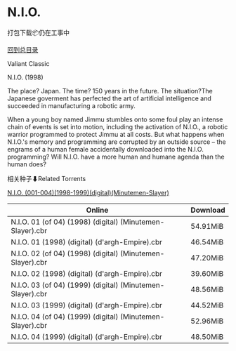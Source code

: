 # N.I.O.

打包下载📦仍在工事中

[回到总目录](/Catalogs.md)

Valiant Classic

N.I.O. (1998)

The place? Japan. The time? 150 years in the future. The situation?The Japanese goverment has perfected the art of artificial intelligence and succeeded in manufacturing a robotic army.



When a young boy named Jimmu stumbles onto some foul play an intense chain of events is set into motion, including the activation of N.I.O., a robotic warrior programmed to protect Jimmu at all costs. But what happens when N.I.O.'s memory and programming are corrupted by an outside source – the engrams of a human female accidentally downloaded into the N.I.O. programming? Will N.I.O. have a more human and humane agenda than the human does?





相关种子⬇Related Torrents

[N.I.O. (001-004)(1998-1999)(digital)(Minutemen-Slayer)](https://github.com/alicewish/markdown/blob/master/torrent/N-I-O---001-004--1998-1999--digital--Minutemen-Slayer.md)

Online | Download
--- | ---
N.I.O. 01 (of 04) (1998) (digital) (Minutemen-Slayer).cbr | 54.91MiB
N.I.O. 01 (1998) (digital) (d'argh-Empire).cbr | 46.54MiB
N.I.O. 02 (of 04) (1998) (digital) (Minutemen-Slayer).cbr | 47.20MiB
N.I.O. 02 (1998) (digital) (d'argh-Empire).cbr | 39.60MiB
N.I.O. 03 (of 04) (1999) (digital) (Minutemen-Slayer).cbr | 48.56MiB
N.I.O. 03 (1999) (digital) (d'argh-Empire).cbr | 44.52MiB
N.I.O. 04 (of 04) (1999) (digital) (Minutemen-Slayer).cbr | 52.96MiB
N.I.O. 04 (1999) (digital) (d'argh-Empire).cbr | 48.50MiB